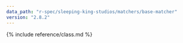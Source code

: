 ```yaml
---
data_path: "r-spec/sleeping-king-studios/matchers/base-matcher"
version: "2.8.2"
---
```


{% include reference/class.md %}
